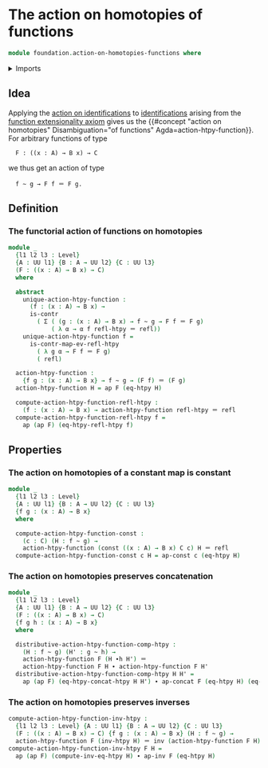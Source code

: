 # The action on homotopies of functions

```agda
module foundation.action-on-homotopies-functions where
```

<details><summary>Imports</summary>

```agda
open import foundation.action-on-identifications-functions
open import foundation.dependent-pair-types
open import foundation.function-extensionality
open import foundation.homotopies
open import foundation.homotopy-induction
open import foundation.universe-levels

open import foundation-core.constant-maps
open import foundation-core.contractible-types
open import foundation-core.function-types
open import foundation-core.identity-types
```

</details>

## Idea

Applying the
[action on identifications](foundation.action-on-identifications-functions.md)
to [identifications](foundation-core.identity-types.md) arising from the
[function extensionality axiom](foundation.function-extensionality.md) gives us
the
{{#concept "action on homotopies" Disambiguation="of functions" Agda=action-htpy-function}}.
For arbitrary functions of type

```text
  F : ((x : A) → B x) → C
```

we thus get an action of type

```text
  f ~ g → F f ＝ F g.
```

## Definition

### The functorial action of functions on homotopies

```agda
module _
  {l1 l2 l3 : Level}
  {A : UU l1} {B : A → UU l2} {C : UU l3}
  (F : ((x : A) → B x) → C)
  where

  abstract
    unique-action-htpy-function :
      (f : (x : A) → B x) →
      is-contr
        ( Σ ( (g : (x : A) → B x) → f ~ g → F f ＝ F g)
            ( λ α → α f refl-htpy ＝ refl))
    unique-action-htpy-function f =
      is-contr-map-ev-refl-htpy
        ( λ g α → F f ＝ F g)
        ( refl)

  action-htpy-function :
    {f g : (x : A) → B x} → f ~ g → (F f) ＝ (F g)
  action-htpy-function H = ap F (eq-htpy H)

  compute-action-htpy-function-refl-htpy :
    (f : (x : A) → B x) → action-htpy-function refl-htpy ＝ refl
  compute-action-htpy-function-refl-htpy f =
    ap (ap F) (eq-htpy-refl-htpy f)
```

## Properties

### The action on homotopies of a constant map is constant

```agda
module _
  {l1 l2 l3 : Level}
  {A : UU l1} {B : A → UU l2} {C : UU l3}
  {f g : (x : A) → B x}
  where

  compute-action-htpy-function-const :
    (c : C) (H : f ~ g) →
    action-htpy-function (const ((x : A) → B x) C c) H ＝ refl
  compute-action-htpy-function-const c H = ap-const c (eq-htpy H)
```

### The action on homotopies preserves concatenation

```agda
module _
  {l1 l2 l3 : Level}
  {A : UU l1} {B : A → UU l2} {C : UU l3}
  (F : ((x : A) → B x) → C)
  {f g h : (x : A) → B x}
  where

  distributive-action-htpy-function-comp-htpy :
    (H : f ~ g) (H' : g ~ h) →
    action-htpy-function F (H ∙h H') ＝
    action-htpy-function F H ∙ action-htpy-function F H'
  distributive-action-htpy-function-comp-htpy H H' =
    ap (ap F) (eq-htpy-concat-htpy H H') ∙ ap-concat F (eq-htpy H) (eq-htpy H')
```

### The action on homotopies preserves inverses

```agda
compute-action-htpy-function-inv-htpy :
  {l1 l2 l3 : Level} {A : UU l1} {B : A → UU l2} {C : UU l3}
  (F : ((x : A) → B x) → C) {f g : (x : A) → B x} (H : f ~ g) →
  action-htpy-function F (inv-htpy H) ＝ inv (action-htpy-function F H)
compute-action-htpy-function-inv-htpy F H =
  ap (ap F) (compute-inv-eq-htpy H) ∙ ap-inv F (eq-htpy H)
```
